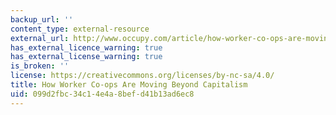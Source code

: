 ```yaml
---
backup_url: ''
content_type: external-resource
external_url: http://www.occupy.com/article/how-worker-co-ops-are-moving-beyond-capitalism
has_external_licence_warning: true
has_external_license_warning: true
is_broken: ''
license: https://creativecommons.org/licenses/by-nc-sa/4.0/
title: How Worker Co-ops Are Moving Beyond Capitalism
uid: 099d2fbc-34c1-4e4a-8bef-d41b13ad6ec8
---
```

